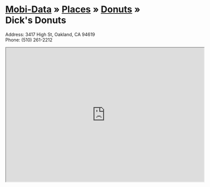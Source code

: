 [Mobi-Data]( ../../../index.html) &raquo; [Places]( ../../index.html )  &raquo; [Donuts]( ../index.html ) &raquo; Dick's Donuts
===


Address: 3417 High St, Oakland, CA 94619   
Phone: (510) 261-2212  


<iframe height=420 width=620 src=https://render.github.com/view/geojson?url=https://raw.github.com/mobile-data/places-demo/master/donuts/dicks-donuts.geojson ></iframe>

